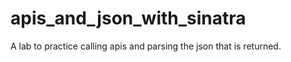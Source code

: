 apis_and_json_with_sinatra
==========================

A lab to practice calling apis and parsing the json that is returned.  
